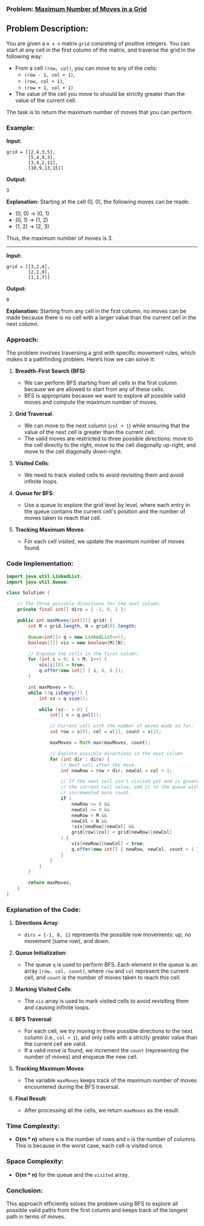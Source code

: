 ### Problem: [Maximum Number of Moves in a Grid](https://leetcode.com/problems/maximum-number-of-moves-in-a-grid/description/?envType=daily-question&envId=2024-10-29)

## Problem Description:

You are given a `m x n` matrix `grid` consisting of positive integers. You can start at any cell in the first column of the matrix, and traverse the grid in the following way:

- From a cell `(row, col)`, you can move to any of the cells:
  - `(row - 1, col + 1)`, 
  - `(row, col + 1)`, 
  - `(row + 1, col + 1)` 
- The value of the cell you move to should be strictly greater than the value of the current cell.

The task is to return the maximum number of moves that you can perform.

### Example:

**Input:**
```
grid = [[2,4,3,5],
        [5,4,9,3],
        [3,4,2,11],
        [10,9,13,15]]
```

**Output:**
```
3
```

**Explanation:**
Starting at the cell (0, 0), the following moves can be made:
- (0, 0) -> (0, 1)
- (0, 1) -> (1, 2)
- (1, 2) -> (2, 3)

Thus, the maximum number of moves is 3.

---

**Input:**
```
grid = [[3,2,4],
        [2,1,9],
        [1,1,7]]
```

**Output:**
```
0
```

**Explanation:**
Starting from any cell in the first column, no moves can be made because there is no cell with a larger value than the current cell in the next column.

### Approach:

The problem involves traversing a grid with specific movement rules, which makes it a pathfinding problem. Here’s how we can solve it:

1. **Breadth-First Search (BFS)**:
   - We can perform BFS starting from all cells in the first column because we are allowed to start from any of these cells.
   - BFS is appropriate because we want to explore all possible valid moves and compute the maximum number of moves.
   
2. **Grid Traversal**:
   - We can move to the next column (`col + 1`) while ensuring that the value of the next cell is greater than the current cell.
   - The valid moves are restricted to three possible directions: move to the cell directly to the right, move to the cell diagonally up-right, and move to the cell diagonally down-right.
   
3. **Visited Cells**:
   - We need to track visited cells to avoid revisiting them and avoid infinite loops.

4. **Queue for BFS**:
   - Use a queue to explore the grid level by level, where each entry in the queue contains the current cell's position and the number of moves taken to reach that cell.

5. **Tracking Maximum Moves**:
   - For each cell visited, we update the maximum number of moves found.

### Code Implementation:

```java
import java.util.LinkedList;
import java.util.Queue;

class Solution {

    // The three possible directions for the next column.
    private final int[] dirs = { -1, 0, 1 };

    public int maxMoves(int[][] grid) {
        int M = grid.length, N = grid[0].length;

        Queue<int[]> q = new LinkedList<>();
        boolean[][] vis = new boolean[M][N];

        // Enqueue the cells in the first column.
        for (int i = 0; i < M; i++) {
            vis[i][0] = true;
            q.offer(new int[] { i, 0, 0 });
        }

        int maxMoves = 0;
        while (!q.isEmpty()) {
            int sz = q.size();

            while (sz-- > 0) {
                int[] v = q.poll();

                // Current cell with the number of moves made so far.
                int row = v[0], col = v[1], count = v[2];

                maxMoves = Math.max(maxMoves, count);

                // Explore possible directions in the next column
                for (int dir : dirs) {
                    // Next cell after the move.
                    int newRow = row + dir, newCol = col + 1;

                    // If the next cell isn't visited yet and is greater than
                    // the current cell value, add it to the queue with the
                    // incremented move count.
                    if (
                        newRow >= 0 &&
                        newCol >= 0 &&
                        newRow < M &&
                        newCol < N &&
                        !vis[newRow][newCol] &&
                        grid[row][col] < grid[newRow][newCol]
                    ) {
                        vis[newRow][newCol] = true;
                        q.offer(new int[] { newRow, newCol, count + 1 });
                    }
                }
            }
        }

        return maxMoves;
    }
}
```

### Explanation of the Code:

1. **Directions Array**:
   - `dirs = {-1, 0, 1}` represents the possible row movements: up, no movement (same row), and down.

2. **Queue Initialization**:
   - The queue `q` is used to perform BFS. Each element in the queue is an array `[row, col, count]`, where `row` and `col` represent the current cell, and `count` is the number of moves taken to reach this cell.

3. **Marking Visited Cells**:
   - The `vis` array is used to mark visited cells to avoid revisiting them and causing infinite loops.

4. **BFS Traversal**:
   - For each cell, we try moving in three possible directions to the next column (i.e., `col + 1`), and only cells with a strictly greater value than the current cell are valid.
   - If a valid move is found, we increment the `count` (representing the number of moves) and enqueue the new cell.

5. **Tracking Maximum Moves**:
   - The variable `maxMoves` keeps track of the maximum number of moves encountered during the BFS traversal.

6. **Final Result**:
   - After processing all the cells, we return `maxMoves` as the result.

### Time Complexity:
- **O(m * n)** where `m` is the number of rows and `n` is the number of columns. This is because in the worst case, each cell is visited once.

### Space Complexity:
- **O(m * n)** for the queue and the `visited` array.

### Conclusion:
This approach efficiently solves the problem using BFS to explore all possible valid paths from the first column and keeps track of the longest path in terms of moves.
